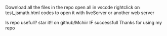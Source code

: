 Download all the files in the repo
open all in vscode
rightclick on test_jsmath.html codes to open it with liveServer or another web server

Is repo usefull?
star it!! on github/Mchiir
IF successfull
Thanks for using my repo